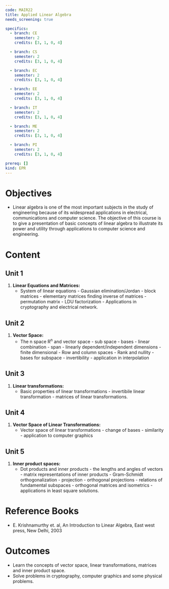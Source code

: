 ```yaml
---
code: MAIR22
title: Applied Linear Algebra
needs_screening: true

specifics:
  - branch: CE
    semester: 2
    credits: [3, 1, 0, 4]

  - branch: CS
    semester: 2
    credits: [3, 1, 0, 4]

  - branch: EC
    semester: 2
    credits: [3, 1, 0, 4]

  - branch: EE
    semester: 2
    credits: [3, 1, 0, 4]

  - branch: IT
    semester: 2
    credits: [3, 1, 0, 4]

  - branch: ME
    semester: 2
    credits: [3, 1, 0, 4]

  - branch: PI
    semester: 2
    credits: [3, 1, 0, 4]

prereq: []
kind: EPR
---
```


# Objectives

- Linear algebra is one of the most important subjects in the study of engineering because of its widespread applications in electrical, communications and computer science. The objective of this course is to give a presentation of basic concepts of linear algebra to illustrate its power and utility through applications to computer science and engineering.

# Content

## Unit 1

1. **Linear Equations and Matrices:**
   - System of linear equations - Gaussian elimination/Jordan - block matrices - elementary matrices finding inverse of matrices - permutation matrix - LDU factorization - Applications in cryptography and electrical network.

## Unit 2

1. **Vector Space:**
   - The n space R<sup>n</sup> and vector space - sub space - bases - linear combination - span - linearly dependent/independent dimensions - finite dimensional - Row and column spaces - Rank and nullity - bases for subspace - invertibility - application in interpolation

## Unit 3

1. **Linear transformations:**
   - Basic properties of linear transformations - invertibile linear transformation - matrices of linear transformations.

## Unit 4

1. **Vector Space of Linear Transformations:**
   - Vector space of linear transformations - change of bases - similarity - application to computer graphics

## Unit 5

1. **Inner product spaces:**
   - Dot products and inner products - the lengths and angles of vectors - matrix representations of inner products - Gram-Schmidt orthogonalization - projection - orthogonal projections - relations of fundamental subspaces - orthogonal matrices and isometrics - applications in least square solutions.

# Reference Books

- E. Krishnamurthy et. al, An Introduction to Linear Algebra, East west press, New Delhi, 2003

# Outcomes

- Learn the concepts of vector space, linear transformations, matrices and inner product space.
- Solve problems in cryptography, computer graphics and some physical problems.
